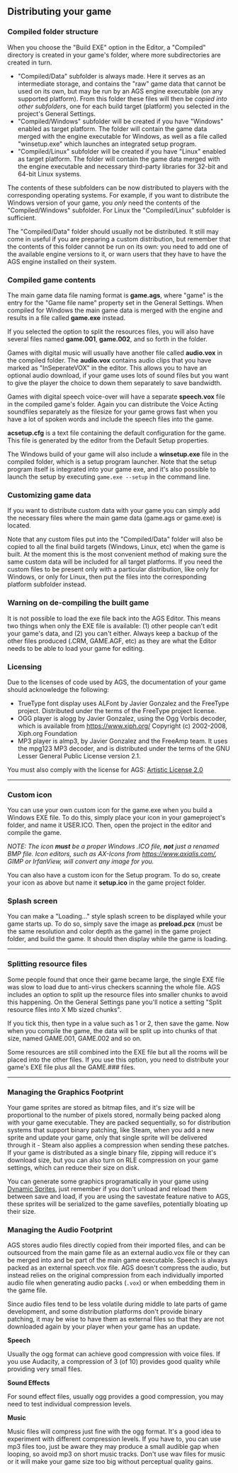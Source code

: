 ## Distributing your game

### Compiled folder structure

When you choose the "Build EXE" option in the Editor, a "Compiled" directory is created in your game's folder, where more subdirectories are created in turn.

* "Compiled/Data" subfolder is always made. Here it serves as an intermediate storage, and contains the "raw" game data that cannot be used on its own, but may be run by an AGS engine executable (on any supported platform). From this folder these files will then be _copied into other subfolders_, one for each build target (platform) you selected in the project's General Settings.
* "Compiled/Windows" subfolder will be created if you have "Windows" enabled as target platform. The folder will contain the game data merged with the engine executable for Windows, as well as a file called "winsetup.exe" which launches an integrated setup program.
* "Compiled/Linux" subfolder will be created if you have "Linux" enabled as target platform. The folder will contain the game data merged with the engine executable and necessary third-party libraries for 32-bit and 64-bit Linux systems.

The contents of these subfolders can be now distributed to players with the corresponding operating systems. For example, if you want to
distribute the Windows version of your game, you _only_ need the contents of the "Compiled/Windows" subfolder. For Linux the "Compiled/Linux" subfolder is sufficient.

The "Compiled/Data" folder should usually not be distributed. It still may come in useful if you are preparing a custom distribution, but remember that the contents of this folder cannot be run on its own: you need to add one of the available engine versions to it, or warn users that they have to have the AGS engine installed on their system.

### Compiled game contents

The main game data file naming format is **game.ags**, where "game" is the entry for the "Game file name" property set in the General Settings. When compiled for Windows the main game data is merged with the engine and results in a file called **game.exe** instead.

If you selected the option to split the resources files, you will also have several files named **game.001**, **game.002**, and so forth in the folder.

Games with digital music will usually have another file called **audio.vox** in the compiled folder. The **audio.vox** contains audio clips that you have marked
as "InSeperateVOX" in the editor. This allows you to have an optional audio download, if your game uses lots of sound files but you want to give the player the choice to down them separately to save bandwidth.

Games with digital speech voice-over will have a separate **speech.vox** file in the compiled game's folder. Again you can distribute the Voice Acting soundfiles separately as the filesize for your game grows fast when you have a lot of spoken words and include the speech files into the game.

**acsetup.cfg** is a text file containing the default configuration for the game. This file is generated by the editor from the Default Setup properties.

The Windows build of your game will also include a **winsetup.exe** file in the compiled folder, which is a setup program launcher. Note that the setup program itself is integrated into your game exe, and it's also possible to launch the setup by executing `game.exe --setup` in the command line.

### Customizing game data

If you want to distribute custom data with your game you can simply add the necessary files where the main game data (game.ags or game.exe) is located.

Note that any custom files put into the "Compiled/Data" folder will also be copied to all the final build targets (Windows, Linux, etc) when the game is built. At the moment this is the most convenient method of making sure the same custom data will be included for all target platforms. If you need the custom files to be present only with a particular distribution, like only for Windows, or only for Linux, then put the files into the corresponding platform subfolder instead.

### Warning on de-compiling the built game

It is not possible to load the exe file back into the AGS Editor. This means two things when only the EXE file is available: (1) other people can't edit your game's data, and (2) you can't either. Always keep a backup of the other files produced (.CRM, GAME.AGF, etc) as they are what the Editor needs to be able to load your game for editing.

### Licensing

Due to the licenses of code used by AGS, the documentation of your game
should acknowledge the following:

* TrueType font display uses ALFont by Javier Gonzalez and the FreeType
project. Distributed under the terms of the FreeType project license.
* OGG player is alogg by Javier Gonzalez, using the Ogg Vorbis decoder,
which is available from https://www.xiph.org/ Copyright (c) 2002-2008,
Xiph.org Foundation
* MP3 player is almp3, by Javier Gonzalez and the FreeAmp team. It uses
the mpg123 MP3 decoder, and is distributed under the terms of the GNU
Lesser General Public License version 2.1.

You must also comply with the license for AGS:
[Artistic License 2.0](https://opensource.org/licenses/artistic-license-2.0.php)

---

### Custom icon

You can use your own custom icon for the game.exe when you build a Windows
EXE file. To do this, simply place your icon in your gameproject's folder, and
name it USER.ICO. Then, open the project in the editor and compile the game.

*NOTE: The icon **must** be a proper Windows .ICO file, **not** just a
renamed BMP file. Icon editors, such as AX-Icons from
https://www.axialis.com/, GIMP or IrfanView, will convert any image for you.*

You can also have a custom icon for the Setup program. To do
so, create your icon as above but name it **setup.ico** in the game project
folder.

### Splash screen

You can make a "Loading..." style splash screen to be displayed while your game starts up. To do so, simply save the image as **preload.pcx** (must be the same resolution and color depth as the game) in the game project folder, and build the game. It should then display while the game is loading.

---

### Splitting resource files

Some people found that once their game became large, the single EXE file
was slow to load due to anti-virus checkers scanning the whole file. AGS
includes an option to split up the resource files into smaller chunks to
avoid this happening. On the General Settings pane you'll notice a
setting "Split resource files into X Mb sized chunks".

If you tick this, then type in a value such as 1 or 2, then save the
game. Now when you compile the game, the data will be split up into chunks of that size, named
GAME.001, GAME.002 and so on.

Some resources are still combined into the EXE file but all the rooms
will be placed into the other files. If you use this option, you need to
distribute your game's EXE file plus all the GAME.### files.

---

### Managing the Graphics Footprint

Your game sprites are stored as bitmap files, and it's size will be proportional to the number of pixels stored, normally being packed along with your game executable. They are packed sequentially, so for distribution systems that support binary patching, like Steam, when you add a new sprite and update your game, only that single sprite will be delivered through it - Steam also applies a compression when sending these patches. If your game is distributed as a single binary file, zipping will reduce it's download size, but you can also turn on RLE compression on your game settings, which can reduce their size on disk.

You can generate some graphics programatically in your game using [Dynamic Sprites](DynamicSprite), just remember if you don't unload and reload them between save and load, if you are using the savestate feature native to AGS, these sprites will be serialized to the game savefiles, potentially bloating up their size.

### Managing the Audio Footprint

AGS stores audio files directly copied from their imported files, and can be outsourced from the main game file as an external audio.vox file or they can be merged into and be part of the main game executable. Speech is always packed as an external speech.vox file. AGS doesn't compress the audio, but instead relies on the original compression from each individually imported audio file when generating audio packs (`.vox`) or when embedding them in the game file.

Since audio files tend to be less volatile during middle to late parts of game development, and some distribution platforms don't provide binary patching, it may be wise to have them as external files so that they are not downloaded again by your player when your game has an update.

**Speech**

Usually the ogg format can achieve good compression with voice files. If you use Audacity, a compression of 3 (of 10) provides good quality while providing very small files.

**Sound Effects**

For sound effect files, usually ogg provides a good compression, you may need to test individual compression levels.

**Music**

Music files will compress just fine with the ogg format. It's a good idea to experiment with different compression levels. If you have to, you can use mp3 files too, just be aware they may produce a small audible gap when looping, so avoid mp3 on short music tracks. Don't use wav files for music or it will make your game size too big without perceptual quality gains.
